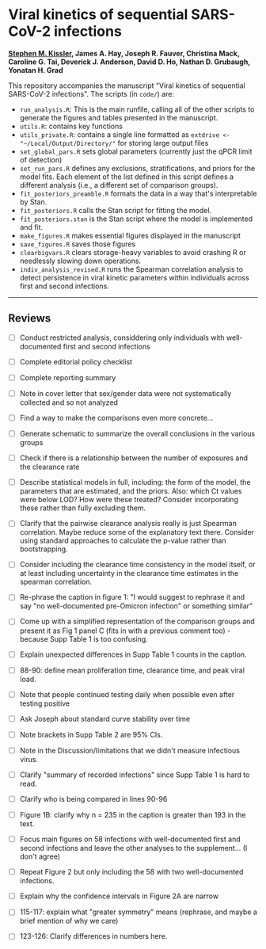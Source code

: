 # Viral kinetics of sequential SARS-CoV-2 infections
__[Stephen M. Kissler](mailto:skissler@hsph.harvard.edu), James A. Hay, Joseph R. Fauver, Christina Mack, Caroline G. Tai, Deverick J. Anderson, David D. Ho, Nathan D. Grubaugh, Yonatan H. Grad__

This repository accompanies the manuscript "Viral kinetics of sequential SARS-CoV-2 infections". The scripts (in `code/`) are: 

- `run_analysis.R`: This is the main runfile, calling all of the other scripts to generate the figures and tables presented in the manuscript. 
- `utils.R`: contains key functions 
- `utils_private.R`: contains a single line formatted as `extdrive <- "~/Local/Output/Directory/"` for storing large output files 
- `set_global_pars.R` sets global parameters (currently just the qPCR limit of detection) 
- `set_run_pars.R` defines any exclusions, stratifications, and priors for the model fits. Each element of the list defined in this script defines a different analysis (i.e., a different set of comparison groups). 
- `fit_posteriors_preamble.R` formats the data in a way that's interpretable by Stan.
- `fit_posteriors.R` calls the Stan script for fitting the model.
- `fit_posteriors.stan` is the Stan script where the model is implemented and fit. 
- `make_figures.R` makes essential figures displayed in the manuscript
- `save_figures.R` saves those figures 
- `clearbigvars.R` clears storage-heavy variables to avoid crashing R or needlessly slowing down operations. 
- `indiv_analysis_revised.R` runs the Spearman correlation analysis to detect persistence in viral kinetic parameters within individuals across first and second infections. 


---

## Reviews

- [ ] Conduct restricted analysis, considdering only individuals with well-documented first and second infections 
- [ ] Complete editorial policy checklist
- [ ] Complete reporting summary 
- [ ] Note in cover letter that sex/gender data were not systematically collected and so not analyzed 


- [ ] Find a way to make the comparisons even more concrete... 
- [ ] Generate schematic to summarize the overall conclusions in the various groups 
- [ ] Check if there is a relationship between the number of exposures and the clearance rate 
- [ ] Describe statistical models in full, including: the form of the model, the parameters that are estimated, and the priors. Also: which Ct values were below LOD? How were these treated? Consider incorporating these rather than fully excluding them. 
- [ ] Clarify that the pairwise clearance analysis really is just Spearman correlation. Maybe reduce some of the explanatory text there. Consider using standard approaches to calculate the p-value rather than bootstrapping. 
- [ ] Consider including the clearance time consistency in the model itself, or at least including uncertainty in the clearance time estimates in the spearman correlation. 


- [ ] Re-phrase the caption in figure 1: "I would suggest to rephrase it and say "no well-documented pre-Omicron infection" or something similar"
- [ ] Come up with a simplified representation of the comparison groups and present it as Fig 1 panel C (fits in with a previous comment too) - because Supp Table 1 is too confusing. 
- [ ] Explain unexpected differences in Supp Table 1 counts in the caption. 
- [ ] 88-90: define mean proliferation time, clearance time, and peak viral load. 
- [ ] Note that people continued testing daily when possible even after testing positive 
- [ ] Ask Joseph about standard curve stability over time 
- [ ] Note brackets in Supp Table 2 are 95% CIs. 
- [ ] Note in the Discussion/limitations that we didn't measure infectious virus. 


- [ ] Clarify "summary of recorded infections" since Supp Table 1 is hard to read. 
- [ ] Clarify who is being compared in lines 90-96 
- [ ] Figure 1B: clarify why n = 235 in the caption is greater than 193 in the text. 
- [ ] Focus main figures on 58 infections with well-documented first and second infections and leave the other analyses to the supplement... (I don't agree) 
- [ ] Repeat Figure 2 but only including the 58 with two well-documented infections. 
- [ ] Explain why the confidence intervals in Figure 2A are narrow
- [ ] 115-117: explain what "greater symmetry" means (rephrase, and maybe a brief mention of why we care) 
- [ ] 123-126: Clarify differences in numbers here. 








